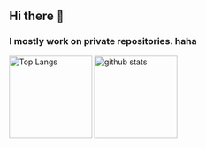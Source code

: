 ## Hi there 👋 

<!--
**kyo219/kyo219** is a ✨ _special_ ✨ repository because its `README.md` (this file) appears on your GitHub profile.

Here are some ideas to get you started:

- 🔭 I’m currently working on ...
- 🌱 I’m currently learning ...
- 👯 I’m looking to collaborate on ...
- 🤔 I’m looking for help with ...
- 💬 Ask me about ...
- 📫 How to reach me: ...
- 😄 Pronouns: ...
- ⚡ Fun fact: ...
-->

### I mostly work on private repositories. haha
<p align="left"> 
  <img alt="Top Langs" height="150px" src="https://github-readme-stats.vercel.app/api/top-langs/?username=kyo219&layout=compact&show_icons=true&theme=onedark" />
  <img alt="github stats" height="150px" src="https://github-readme-stats.vercel.app/api?username=kyo219&theme=onedark&show_icons=ture" />
</p>
